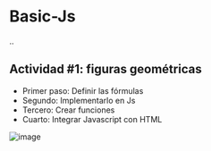 # Basic-Js

..

## Actividad #1: figuras geométricas

- Primer paso: Definir las fórmulas
- Segundo: Implementarlo en Js
- Tercero: Crear funciones
- Cuarto: Integrar Javascript con HTML

![image](https://user-images.githubusercontent.com/97264721/156430927-4b41dfdf-cdd8-493c-be6c-2040450c8378.png)
